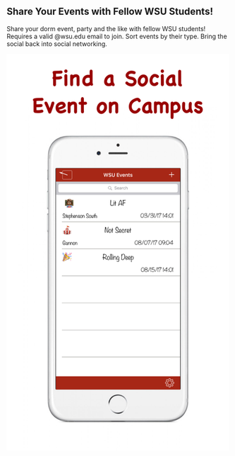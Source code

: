 ## Share Your Events with Fellow WSU Students!

Share your dorm event, party and the like with fellow WSU students!  Requires a valid @wsu.edu email to join.  Sort events by their type. Bring the social back into social networking.

![Screenshot](https://github.com/colinwarn/WSU-Student-Events/blob/master/Screenshot%20for%20iTunes%20Store%201.png)

